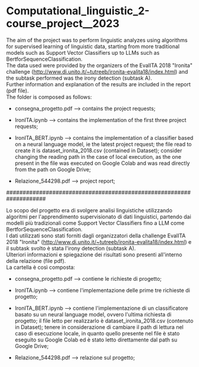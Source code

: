 # Computational_linguistic_2-course_project__2023

The aim of the project was to perform linguistic analyzes using algorithms for supervised learning of linguistic data, starting from more traditional models such as Support Vector Classifiers up to LLMs such as BertforSequenceClassification.  
The data used were provided by the organizers of the EvalITA 2018 "Ironita" challenge (http://www.di.unito.it/~tutreeb/ironita-evalita18/index.html) and the subtask performed was the irony detection (subtask A).  
Further information and explanation of the results are included in the report (pdf file).  
The folder is composed as follows:

- consegna_progetto.pdf --> contains the project requests;

- IronITA.ipynb --> contains the implementation of the first three project requests;

- IronITA_BERT.ipynb --> contains the implementation of a classifier based on a neural language model, ie the latest project request; the file read to create it is dataset_ironita_2018.csv (contained in Dataset); consider changing the reading path in the case of local execution, as the one present in the file was executed on Google Colab and was read directly from the path on Google Drive;

- Relazione_544298.pdf --> project report;

####################################################################

Lo scopo del progetto era di svolgere analisi linguistiche utilizzando algoritmi per l'apprendimento supervisionato di dati linguistici, partendo dai modelli più tradizionali come Support Vector Classifiers fino a LLM come BertforSequenceClassification.   
I dati utilizzati sono stati forniti dagli organizzatori della challenge EvalITA 2018 "Ironita" (http://www.di.unito.it/~tutreeb/ironita-evalita18/index.html) e il subtask svolto è stata l'irony detection (subtask A).  
Ulteriori informazioni e spiegazione dei risultati sono presenti all'interno della relazione (file pdf).  
La cartella è così composta:

- consegna_progetto.pdf --> contiene le richieste di progetto;

- IronITA.ipynb --> contiene l'implementazione delle prime tre richieste di progetto;

- IronITA_BERT.ipynb --> contiene l'implementazione di un classificatore basato su un neural language model, ovvero l'ultima richiesta di progetto; il file letto per realizzarlo è dataset_ironita_2018.csv (contenuto in Dataset); tenere in considerazione di cambiare il path di lettura nel caso di esecuzione locale, in quanto quello presente nel file è stato eseguito su Google Colab ed è stato letto direttamente dal path su Google Drive;

- Relazione_544298.pdf --> relazione sul progetto;
